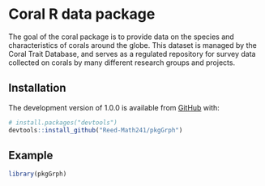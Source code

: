 
<!-- README.md is generated from README.Rmd. Please edit that file -->

<!-- You'll still need to render `README.Rmd` regularly, to keep `README.md` up-to-date. `devtools::build_readme()` is handy for this.  -->

# Coral R data package

<!-- badges: start -->

<!-- badges: end -->

The goal of the coral package is to provide data on the species and
characteristics of corals around the globe. This dataset is managed by
the Coral Trait Database, and serves as a regulated repository for
survey data collected on corals by many different research groups and
projects.

## Installation

The development version of 1.0.0 is available from
[GitHub](https://github.com/) with:

``` r
# install.packages("devtools")
devtools::install_github("Reed-Math241/pkgGrph")
```

## Example

``` r
library(pkgGrph)
```
